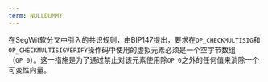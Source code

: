```yaml
---
term: NULLDUMMY
---
```


在SegWit软分叉中引入的共识规则，由BIP147提出，要求在`OP_CHECKMULTISIG`和`OP_CHECKMULTISIGVERIFY`操作码中使用的虚拟元素必须是一个空字节数组（`OP_0`）。这一措施是为了通过禁止对该元素使用除`OP_0`之外的任何值来消除一个可变性向量。